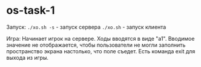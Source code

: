 # os-task-1

Запуск:
`./xo.sh -s` - запуск сервера
`./xo.sh` - запуск клиента

Игра:
Начинает игрок на сервере. 
Ходы вводятся в виде "a1". 
Вводимое значение не отображается, чтобы пользователи не могли заполнить пространство экрана настолько, что поле съедет.
Есть команда exit для выхода из игры.
